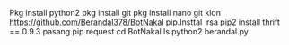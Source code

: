 Pkg install python2 
pkg install git 
pkg install nano
git klon      https://github.com/Berandal378/BotNakal
pip.Insttal  rsa
pip2 install thrift == 0.9.3
pasang pip request
cd BotNakal
ls
python2 berandal.py
